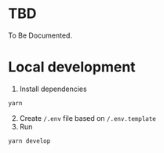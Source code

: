 # TBD

To Be Documented.

# Local development

1. Install dependencies
```sh
yarn
```
2. Create `/.env` file based on `/.env.template`
3. Run
```sh
yarn develop
```